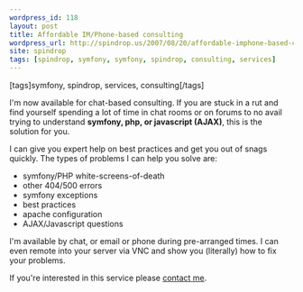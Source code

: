 ```yaml
---
wordpress_id: 118
layout: post
title: Affordable IM/Phone-based consulting
wordpress_url: http://spindrop.us/2007/08/20/affordable-imphone-based-consulting/
site: spindrop
tags: [spindrop, symfony, symfony, spindrop, consulting, services]
---
```

[tags]symfony, spindrop, services, consulting[/tags]

I'm now available for chat-based consulting.  If you are stuck in a rut and find yourself spending a lot of time in chat rooms or on forums to no avail trying to understand **symfony, php, or javascript (AJAX)**, this is the solution for you.  

I can give you expert help on best practices and get you out of snags quickly.  The types of problems I can help you solve are:

* symfony/PHP white-screens-of-death
* other 404/500 errors
* symfony exceptions
* best practices
* apache configuration
* AJAX/Javascript questions

I'm available by chat, or email or phone during pre-arranged times.  I can even remote into  your server via VNC and show you (literally) how to fix your problems.

If you're interested in this service please [contact me](http://spindrop.us/contact/).
